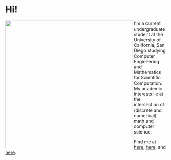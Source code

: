 # Hi!

<img src="https://wakatime.com/share/@f23ad580-043d-4d88-9237-2819770bfe2a/4bdc956b-f20f-413a-85fb-bd286ca82701.png" width=400 align="left"/>

I'm a current undergraduate student at the University of California, San Diego studying Computer Engineering and Mathematics for Scientific Computation. My academic interests lie at the intersection of (discrete and numerical) math and computer science.

Find me at [here](https://linkedin.com/in/jiahonglong), [here](https://facebook.com/jiahonglong), and [here](https://leetcode.com/j1ah0ng).
